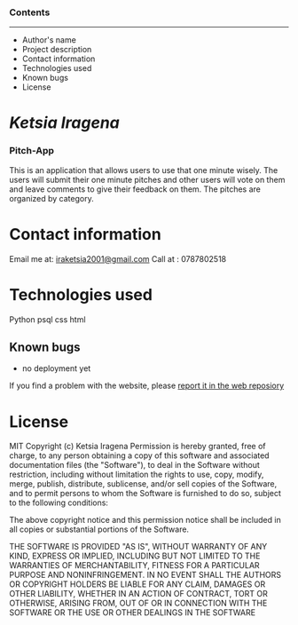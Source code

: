 ### Contents
---
* Author's name
* Project description
* Contact information 
* Technologies used
* Known bugs
* License

#  *Ketsia Iragena*
### Pitch-App
 This is an application that allows users to use that one minute wisely. The users will submit their one minute pitches and other users will vote on them and leave comments to give their feedback on them.
The pitches are organized by category. 

  # Contact information
   Email me at: iraketsia2001@gmail.com
   Call at : 0787802518
 # Technologies used 
 Python
 psql
 css 
 html
  ## Known bugs
   * no deployment yet
 
  If you find a problem with the website, please [report it in the web reposiory](https://github.com/Ketsia-a/pitch-app) 
# License
MIT Copyright (c) Ketsia Iragena Permission is hereby granted, free of charge, to any person obtaining a copy of this software and associated documentation files (the "Software"), to deal in the Software without restriction, including without limitation the rights to use, copy, modify, merge, publish, distribute, sublicense, and/or sell copies of the Software, and to permit persons to whom the Software is furnished to do so, subject to the following conditions:

The above copyright notice and this permission notice shall be included in all copies or substantial portions of the Software.

THE SOFTWARE IS PROVIDED "AS IS", WITHOUT WARRANTY OF ANY KIND, EXPRESS OR IMPLIED, INCLUDING BUT NOT LIMITED TO THE WARRANTIES OF MERCHANTABILITY, FITNESS FOR A PARTICULAR PURPOSE AND NONINFRINGEMENT. IN NO EVENT SHALL THE AUTHORS OR COPYRIGHT HOLDERS BE LIABLE FOR ANY CLAIM, DAMAGES OR OTHER LIABILITY, WHETHER IN AN ACTION OF CONTRACT, TORT OR OTHERWISE, ARISING FROM, OUT OF OR IN CONNECTION WITH THE SOFTWARE OR THE USE OR OTHER DEALINGS IN THE SOFTWARE
